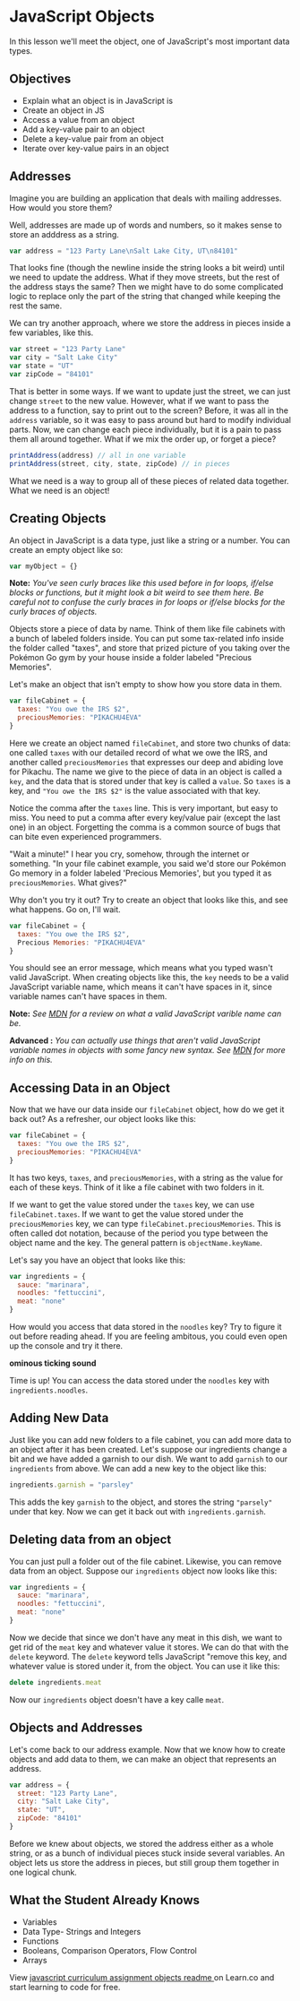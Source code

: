 # JavaScript Objects

In this lesson we'll meet the object, one of JavaScript's most important data types.

## Objectives
+ Explain what an object is in JavaScript is
+ Create an object in JS
+ Access a value from an object
+ Add a key-value pair to an object
+ Delete a key-value pair from an object
+ Iterate over key-value pairs in an object

## Addresses

Imagine you are building an application that deals with mailing addresses. How would you store them?

Well, addresses are made up of words and numbers, so it makes sense to store an adddress as a string.

```javascript
var address = "123 Party Lane\nSalt Lake City, UT\n84101"
```

That looks fine (though the newline inside the string looks a bit weird) until we need to update the address. What if they move streets, but the rest of the address stays the same? Then we might have to do some complicated logic to replace only the part of the string that changed while keeping the rest the same.

We can try another approach, where we store the address in pieces inside a few variables, like this.

```javascript
var street = "123 Party Lane"
var city = "Salt Lake City"
var state = "UT"
var zipCode = "84101"
```

That is better in some ways. If we want to update just the street, we can just change `street` to the new value. However, what if we want to pass the address to a function, say to print out to the screen? Before, it was all in the `address` variable, so it was easy to pass around but hard to modify individual parts. Now, we can change each piece individually, but it is a pain to pass them all around together. What if we mix the order up, or forget a piece?

```javascript
printAddress(address) // all in one variable
printAddress(street, city, state, zipCode) // in pieces

```

What we need is a way to group all of these pieces of related data together. What we need is an object!


## Creating Objects

An object in JavaScript is a data type, just like a string or a number. You can create an empty object like so:

```javascript
var myObject = {}
```


**Note:** *You've seen curly braces like this used before in for loops, if/else blocks or functions, but it might look a bit weird to see them here. Be careful not to confuse the curly braces in for loops or if/else blocks for the curly braces of objects.*

Objects store a piece of data by name. Think of them like file cabinets with a bunch of labeled folders inside. You can put some tax-related info inside the folder called "taxes", and store that prized picture of you taking over the Pokémon Go gym by your house inside a folder labeled "Precious Memories".

Let's make an object that isn't empty to show how you store data in them.

```javascript
var fileCabinet = {
  taxes: "You owe the IRS $2",
  preciousMemories: "PIKACHU4EVA"
}
```

Here we create an object named `fileCabinet`, and store two chunks of data: one called `taxes` with our detailed record of what we owe the IRS, and another called `preciousMemories` that expresses our deep and abiding love for Pikachu. The name we give to the piece of data in an object is called a `key`, and the data that is stored under that key is called a `value`. So `taxes` is a key, and `"You owe the IRS $2"` is the value associated with that key.

Notice the comma after the `taxes` line. This is very important, but easy to miss. You need to put a comma after every key/value pair (except the last one) in an object. Forgetting the comma is a common source of bugs that can bite even experienced programmers.

"Wait a minute!" I hear you cry, somehow, through the internet or something. "In your file cabinet example, you said we'd store our Pokémon Go memory in a folder labeled 'Precious Memories', but you typed it as `preciousMemories`. What gives?"

Why don't you try it out? Try to create an object that looks like this, and see what happens. Go on, I'll wait.

```javascript
var fileCabinet = {
  taxes: "You owe the IRS $2",
  Precious Memories: "PIKACHU4EVA"
}
```

You should see an error message, which means what you typed wasn't valid JavaScript. When creating objects like this, the `key` needs to be a valid JavaScript variable name, which means it can't have spaces in it, since variable names can't have spaces in them.

**Note:** *See [MDN](https://developer.mozilla.org/en-US/docs/Web/JavaScript/Guide/Grammar_and_types#Variables) for a review on what a valid JavaScript varible name can be.*

**Advanced :** *You can actually use things that aren't valid JavaScript variable names in objects with some fancy new syntax. See [MDN](https://developer.mozilla.org/en-US/docs/Web/JavaScript/Reference/Operators/Object_initializer#New_notations_in_ECMAScript_2015) for more info on this.*


## Accessing Data in an Object

Now that we have our data inside our `fileCabinet` object, how do we get it back out? As a refresher, our object looks like this:

```javascript
var fileCabinet = {
  taxes: "You owe the IRS $2",
  preciousMemories: "PIKACHU4EVA"
}
```
It has two keys, `taxes`, and `preciousMemories`, with a string as the value for each of these keys. Think of it like a file cabinet with two folders in it.

If we want to get the value stored under the `taxes` key, we can use `fileCabinet.taxes`. If we want to get the value stored under the `preciousMemories` key, we can type `fileCabinet.preciousMemories`. This is often called dot notation, because of the period you type between the object name and the key. The general pattern is `objectName.keyName`.

Let's say you have an object that looks like this:

```javascript
var ingredients = {
  sauce: "marinara",
  noodles: "fettuccini",
  meat: "none"
}
```

How would you access that data stored in the `noodles` key? Try to figure it out before reading ahead. If you are feeling ambitous, you could even open up the console and try it there.

**ominous ticking sound**

Time is up! You can access the data stored under the `noodles` key with `ingredients.noodles`.

## Adding New Data

Just like you can add new folders to a file cabinet, you can add more data to an object after it has been created. Let's suppose our ingredients change a bit and we have added a garnish to our dish. We want to add `garnish` to our `ingredients` from above. We can add a new key to the object like this:

```javascript
ingredients.garnish = "parsley"
```

This adds the key `garnish` to the object, and stores the string `"parsely"` under that key. Now we can get it back out with `ingredients.garnish`.

## Deleting data from an object

You can just pull a folder out of the file cabinet. Likewise, you can remove data from an object. Suppose our `ingredients` object now looks like this:

```javascript
var ingredients = {
  sauce: "marinara",
  noodles: "fettuccini",
  meat: "none"
}
```

Now we decide that since we don't have any meat in this dish, we want to get rid of the `meat` key and whatever value it stores. We can do that with the `delete` keyword. The `delete` keyword tells JavaScript "remove this key, and whatever value is stored under it, from the object. You can use it like this:

```javascript
delete ingredients.meat
```

Now our `ingredients` object doesn't have a key calle `meat`.

## Objects and Addresses

Let's come back to our address example. Now that we know how to create objects and add data to them, we can make an object that represents an address.

```javascript
var address = {
  street: "123 Party Lane",
  city: "Salt Lake City",
  state: "UT",
  zipCode: "84101"
}
```

Before we knew about objects, we stored the address either as a whole string, or as a bunch of individual pieces stuck inside several variables. An object lets us store the address in pieces, but still group them together in one logical chunk.

## What the Student Already Knows

- Variables
- Data Type- Strings and Integers
- Functions
- Booleans, Comparison Operators, Flow Control
- Arrays

<p class='util--hide'>View <a href='https://learn.co/lessons/javascript-curriculum-assignment-objects-readme'>javascript curriculum assignment objects readme </a> on Learn.co and start learning to code for free.</p>

